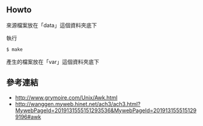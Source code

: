 

## Howto

來源檔案放在「data」這個資料夾底下

執行

``` sh
$ make
```

產生的檔案放在「var」這個資料夾底下


## 參考連結

* http://www.grymoire.com/Unix/Awk.html
* http://wanggen.myweb.hinet.net/ach3/ach3.html?MywebPageId=2019131555151293536&MywebPageId=2019131555151299196#awk
